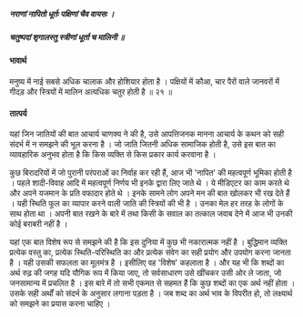 ##### नराणां नापितो धूर्तः पक्षिणां चैव वायसः ।
##### चतुष्पदां शृगालस्तु स्त्रीणां धूर्ता च मालिनी ॥

#### भावार्थ

मनुष्य में नाई सबसे अधिक चालाक और होशियार होता है । पक्षियों में कौआ, चार पैरों वाले जानवरों में गीदड़ और स्त्रियों में मालिन अत्यधिक चतुर होती है ॥ २१ ॥

#### तात्पर्य

यहां जिन जातियों की बात आचार्य चाणक्य ने की है, उसे आपत्तिजनक मानना आचार्य के कथन को सही संदर्भ में न समझने की भूल करना है । जो जाति जितनी अधिक सामाजिक होती है, उसे इस बात का व्यावहारिक अनुभव होता है कि किस व्यक्ति से किस प्रकार कार्य करवाना है ।

कुछ बिरादरियों में जो पुरानी परंपराओं का निर्वाह कर रही हैं, आज भी 'नापित' की महत्वपूर्ण भूमिका होती है । पहले शादी-विवाह आदि में महत्वपूर्ण निर्णय भी इनके द्वारा लिए जाते थे । ये मीडिएटर का काम करते थे और अपने यजमान के प्रति वफादार होते थे । इनके सामने लोग अपने मन की बात खोलकर भी रख देते हैं । यही स्थिति फूल का व्यापार करने वाली जाति की स्त्रियों की भी है । उनका मेल हर तरह के लोगों के साथ होता था । अपनी बात रखने के बारे में तथा किसी के सवाल का तत्काल जवाब देने में आज भी उनकी कोई बराबरी नहीं है ।

यहां एक बात विशेष रूप से समझने की है कि इस दुनिया में कुछ भी नकारात्मक नहीं है । बुद्धिमान व्यक्ति प्रत्येक वस्तु का, प्रत्येक स्थिति-परिस्थिति का और प्रत्येक संवेग का सही प्रयोग और उपयोग करना जानता है । यही उसकी सफलता का मूलमंत्र है । इसीलिए वह 'विशेष' कहलाता है । और यह भी कि शब्दों का अर्थ रुढ़ की जगह यदि यौगिक रूप में किया जाए, तो सर्वसाधारण उसे खींचकर उसी ओर ले जाता, जो जनसामान्य में प्रचलित है । इस बारे में तो सभी एकमत से सहमत हैं कि कुछ शब्दों का एक अर्थ नहीं होता । उसके सही अर्थों को संदर्भ के अनुसार लगाना पड़ता है । जब शब्द का अर्थ भाव के विपरीत हो, तो लक्ष्यार्थ को समझने का प्रयास करना चाहिए ।